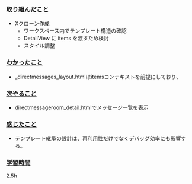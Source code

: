 ### <u>取り組んだこと</u>
- Xクローン作成
    - ワークスペース内でテンプレート構造の確認
    - DetailView に items を渡すため検討
    - スタイル調整

### <u>わかったこと</u>
- _directmessages_layout.htmlはitemsコンテキストを前提にしており、

### <u>次やること</u>
- directmessageroom_detail.htmlでメッセージ一覧を表示

### <u>感じたこと</u>
- テンプレート継承の設計は、再利用性だけでなくデバッグ効率にも影響する。

### <u>学習時間</u>
2.5h